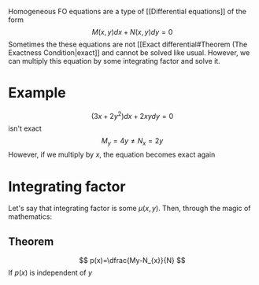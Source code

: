 Homogeneous FO equations are a type of [[Differential equations]] of the form
$$
M(x,y)dx + N(x,y)dy = 0
$$
Sometimes the these equations are not [[Exact differential#Theorem (The Exactness Condition|exact]] and cannot be solved like usual. However, we can multiply this equation by some integrating factor and solve it.
# Example
$$
(3x + 2y^2)dx + 2xydy = 0
$$
isn't exact
$$
M_{y} = 4y \neq N_{x} = 2y
$$
However, if we multiply by $x$, the equation becomes exact again

# Integrating factor
Let's say that integrating factor is some $\mu(x,y)$.
Then, through the magic of mathematics:

## Theorem
$$
p(x)=\dfrac{My-N_{x}}{N}
$$
If $p(x)$ is independent of $y$